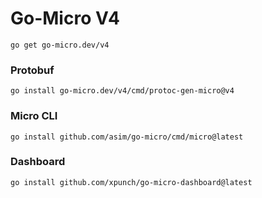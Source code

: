 # Go-Micro V4
```
go get go-micro.dev/v4
```

### Protobuf
```
go install go-micro.dev/v4/cmd/protoc-gen-micro@v4
```

### Micro CLI
```
go install github.com/asim/go-micro/cmd/micro@latest
```

### Dashboard
```
go install github.com/xpunch/go-micro-dashboard@latest
```